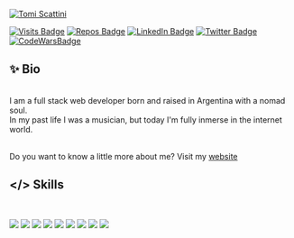 [![Tomi Scattini](https://res.cloudinary.com/tomiscattini/image/upload/v1611706234/Portfolio/Asset_3_xmfakj.png)](https://www.tomiscattini.com/)

[![Visits Badge](https://badges.pufler.dev/visits/Tomasscattini/Tomasscattini)](https://badges.pufler.dev) [![Repos Badge](https://badges.pufler.dev/repos/Tomasscattini)](https://badges.pufler.dev) [![LinkedIn Badge](https://img.shields.io/badge/LinkedIn-informational?style=flat&logo=linkedin&logoColor=white&color=0D76A8)](https://www.linkedin.com/in/tomas-scattini/) [![Twitter Badge](https://img.shields.io/badge/Twitter-informational?style=flat&logo=twitter&logoColor=white&color=1CA2F1)](https://twitter.com/tomiscattini)
[![CodeWarsBadge](https://www.codewars.com/users/Tomasscattini/badges/micro)](https://www.codewars.com/users/Tomasscattini)

## ✨ Bio
<br>
I am a full stack web developer born and raised in Argentina with a nomad soul.
<br>
In my past life I was a musician, but today I'm fully inmerse in the internet world.
<br><br>

Do you want to know a little more about me? Visit my [website](https://tomiscattini.com)

## </>  Skills
<br/>


![](https://img.shields.io/badge/HTML-informational?style=flat&logo=html5&logoColor=white&color=4AB197)
![](https://img.shields.io/badge/JavaScript-informational?style=flat&logo=JavaScript&logoColor=white&color=4AB197)
![](https://img.shields.io/badge/React-informational?style=flat&logo=react&logoColor=white&color=4AB197)
![](https://img.shields.io/badge/MongoDB-informational?style=flat&logo=MongoDB&logoColor=white&color=4AB197)
![](https://img.shields.io/badge/NodeJS-informational?style=flat&logo=node-js&logoColor=white&color=4AB197)
![](https://img.shields.io/badge/CSS-informational?style=flat&logo=css3&logoColor=white&color=4AB197)
![](https://img.shields.io/badge/Sass-informational?style=flat&logo=Sass&logoColor=white&color=4AB197)
![](https://img.shields.io/badge/GitHub-informational?style=flat&logo=GitHub&logoColor=white&color=4AB197)
![](https://img.shields.io/badge/Git-informational?style=flat&logo=git&logoColor=white&color=4AB197)

